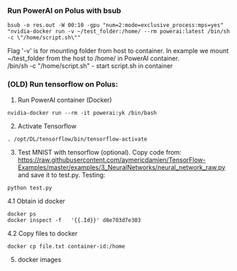 ### Run PowerAI on Polus with bsub
```
bsub -o res.out -W 00:10 -gpu "num=2:mode=exclusive_process:mps=yes" "nvidia-docker run -v ~/test_folder:/home/ --rm powerai:latest /bin/sh -c \"/home/script.sh\""
```
Flag '-v' is for mounting folder from host to container. In example we mount ~/test_folder from the host to /home/ in PowerAI container.  
/bin/sh -c \"/home/script.sh\" - start script.sh in container
### (OLD) Run tensorflow on Polus:
1. Run PowerAI container (Docker)
```
nvidia-docker run --rm -it powerai:yk /bin/bash
```
2. Activate Tensorflow
```
. /opt/DL/tensorflow/bin/tensorflow-activate
```
3. Test MNIST with tensorflow (optional). 
Copy code from:
  https://raw.githubusercontent.com/aymericdamien/TensorFlow-Examples/master/examples/3_NeuralNetworks/neural_network_raw.py
and save it to test.py. 
Testing:
```
python test.py
```

4.1 Obtain id docker
```
docker ps
docker inspect -f   '{{.Id}}' d8e703d7e303
```
4.2 Copy files to docker
```
docker cp file.txt container-id:/home
```

5. docker images

